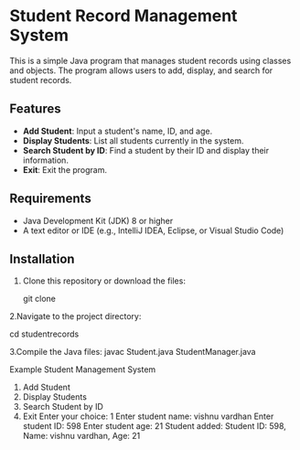 # Student Record Management System

This is a simple Java program that manages student records using classes and objects. The program allows users to add, display, and search for student records.

## Features

- **Add Student**: Input a student's name, ID, and age.
- **Display Students**: List all students currently in the system.
- **Search Student by ID**: Find a student by their ID and display their information.
- **Exit**: Exit the program.

## Requirements

- Java Development Kit (JDK) 8 or higher
- A text editor or IDE (e.g., IntelliJ IDEA, Eclipse, or Visual Studio Code)

## Installation

1. Clone this repository or download the files:

   git clone <repository-url>

2.Navigate to the project directory:

cd studentrecords

3.Compile the Java files:
javac Student.java StudentManager.java

Example
Student Management System
1. Add Student
2. Display Students
3. Search Student by ID
4. Exit
Enter your choice: 1
Enter student name: vishnu vardhan
Enter student ID: 598
Enter student age: 21
Student added:
 Student ID: 598,
 Name: vishnu vardhan,
 Age: 21
